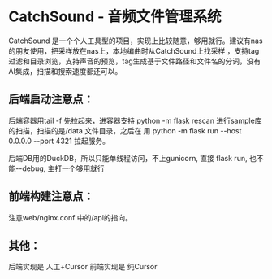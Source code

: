 # CatchSound - 音频文件管理系统

CatchSound 是一个个人工具型的项目，实现上比较随意，够用就行。建议有nas的朋友使用，把采样放在nas上，本地编曲时从CatchSound上找采样 ，支持tag过滤和目录浏览，支持声音的预览，tag生成基于文件路径和文件名的分词，没有AI集成，扫描和搜索速度都还可以。

## 后端启动注意点：
后端容器用tail -f 先拉起来，进容器支持 python -m flask rescan 进行sample库的扫描，扫描的是/data 文件目录，之后在 用 python -m flask run --host 0.0.0.0 --port 4321 拉起服务。

后端DB用的DuckDB，所以只能单线程访问，不上gunicorn, 直接 flask run, 也不能--debug, 主打一个够用就行

## 前端构建注意点：
注意web/nginx.conf 中的/api的指向。

## 其他：
后端实现是 人工+Cursor
前端实现是 纯Cursor
